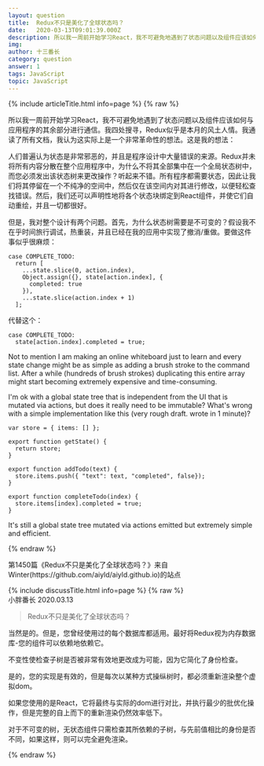 ```yaml
---
layout: question
title:  Redux不只是美化了全球状态吗？
date:   2020-03-13T09:01:39.000Z
description: 所以我一周前开始学习React，我不可避免地遇到了状态问题以及组件应该如何与应用程序的其余部分进行通信。我四处搜寻，Redux似乎是本月的风土人情。我通读...
img: 
author: 十三番长
category: question
answer: 1
tags: JavaScript
topic: JavaScript
---
```

<div class="article-root">
  <div class="article">
    {% include articleTitle.html info=page %}
    {% raw %}
    <div class="article-content"><p><font style="vertical-align: inherit;"><font style="vertical-align: inherit;">所以我一周前开始学习React，我不可避免地遇到了状态问题以及组件应该如何与应用程序的其余部分进行通信。</font><font style="vertical-align: inherit;">我四处搜寻，Redux似乎是本月的风土人情。</font><font style="vertical-align: inherit;">我通读了所有文档，我认为这实际上是一个非常革命性的想法。</font><font style="vertical-align: inherit;">这是我的想法：</font></font></p>

<p><font style="vertical-align: inherit;"><font style="vertical-align: inherit;">人们普遍认为状态是非常邪恶的，并且是程序设计中大量错误的来源。</font><font style="vertical-align: inherit;">Redux并未将所有内容分散在整个应用程序中，为什么不将其全部集中在一个全局状态树中，而您必须发出该状态树来更改操作？</font><font style="vertical-align: inherit;">听起来不错。</font><font style="vertical-align: inherit;">所有程序都需要状态，因此让我们将其停留在一个不纯净的空间中，然后仅在该空间内对其进行修改，以便轻松查找错误。</font><font style="vertical-align: inherit;">然后，我们还可以声明性地将各个状态块绑定到React组件，并使它们自动重绘，并且一切都很好。</font></font></p>

<p><font style="vertical-align: inherit;"><font style="vertical-align: inherit;">但是，我对整个设计有两个问题。</font><font style="vertical-align: inherit;">首先，为什么状态树需要是不可变的？</font><font style="vertical-align: inherit;">假设我不在乎时间旅行调试，热重装，并且已经在我的应用中实现了撤消/重做。</font><font style="vertical-align: inherit;">要做这件事似乎很麻烦：</font></font></p>

<pre><code>case COMPLETE_TODO:<font></font>
  return [<font></font>
    ...state.slice(0, action.index),<font></font>
    Object.assign({}, state[action.index], {<font></font>
      completed: true<font></font>
    }),<font></font>
    ...state.slice(action.index + 1)<font></font>
  ];<font></font>
</code></pre>

<p><font style="vertical-align: inherit;"><font style="vertical-align: inherit;">代替这个：</font></font></p>

<pre><code>case COMPLETE_TODO:<font></font>
  state[action.index].completed = true;<font></font>
</code></pre>

<p>Not to mention I am making an online whiteboard just to learn and every state change might be as simple as adding a brush stroke to the command list. After a while (hundreds of brush strokes) duplicating this entire array might start becoming extremely expensive and time-consuming.</p>

<p>I'm ok with a global state tree that is independent from the UI that is mutated via actions, but does it really need to be immutable? What's wrong with a simple implementation like this (very rough draft. wrote in 1 minute)?</p>

<pre><code>var store = { items: [] };<font></font>
<font></font>
export function getState() {<font></font>
  return store;<font></font>
}<font></font>
<font></font>
export function addTodo(text) {<font></font>
  store.items.push({ "text": text, "completed", false});<font></font>
}<font></font>
<font></font>
export function completeTodo(index) {<font></font>
  store.items[index].completed = true;<font></font>
}<font></font>
</code></pre>

<p>It's still a global state tree mutated via actions emitted but extremely simple and efficient.</p></div>
    {% endraw %}
  </div>
  <p class="winter_mark">第1450篇《Redux不只是美化了全球状态吗？》来自Winter(https://github.com/aiyld/aiyld.github.io)的站点</p>
  <div class="discuss-wrapper">
    {% include discussTitle.html info=page %}
    {% raw %}
    <div class="discuss-item">
        <div class="discuss-parent">
          <div class="discuss-meta">
            <span class="discuss-user">小胖番长</span>
            <span class="discuss-time">2020.03.13</span>
          </div>
          <div class="discuss-comment"><blockquote>
  <p><font style="vertical-align: inherit;"><font style="vertical-align: inherit;">Redux不只是美化了全球状态吗？</font></font></p>
</blockquote>

<p><font style="vertical-align: inherit;"><font style="vertical-align: inherit;">当然是的。</font><font style="vertical-align: inherit;">但是，您曾经使用过的每个数据库都适用。</font><font style="vertical-align: inherit;">最好将Redux视为内存数据库-您的组件可以依赖地依赖它。</font></font></p>

<p><font style="vertical-align: inherit;"><font style="vertical-align: inherit;">不变性使检查子树是否被非常有效地更改成为可能，因为它简化了身份检查。 </font></font></p>

<p><font style="vertical-align: inherit;"><font style="vertical-align: inherit;">是的，您的实现是有效的，但是每次以某种方式操纵树时，都必须重新渲染整个虚拟dom。 </font></font></p>

<p><font style="vertical-align: inherit;"><font style="vertical-align: inherit;">如果您使用的是React，它将最终与实际的dom进行对比，并执行最少的批优化操作，但是完整的自上而下的重新渲染仍然效率低下。 </font></font></p>

<p><font style="vertical-align: inherit;"><font style="vertical-align: inherit;">对于不可变的树，无状态组件只需检查其所依赖的子树，与先前值相比的身份是否不同，如果这样，则可以完全避免渲染。</font></font></p></div>
        </div></div>
    {% endraw %}
  </div>
<div>
